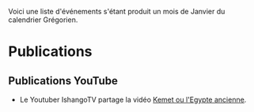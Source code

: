 <!-- TITLE: 01-Janvier -->
<!-- SUBTITLE: Événement s'étant produit un Janvier -->

Voici une liste d'événements s'étant produit un mois de Janvier du calendrier Grégorien.

# Publications
## Publications YouTube
* Le Youtuber IshangoTV partage la vidéo [Kemet ou l'Egypte ancienne](https://www.youtube.com/watch?v=lfS4IzC4eLM).